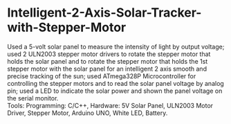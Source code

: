 # Intelligent-2-Axis-Solar-Tracker-with-Stepper-Motor
Used a 5-volt solar panel to measure the intensity of light by output voltage; used 2 ULN2003 stepper motor drivers to rotate the stepper motor that holds the solar panel and to rotate the stepper motor that holds the 1st stepper motor with the solar panel for an intelligent 2 axis smooth and precise tracking of the sun; used ATmega328P Microcontroller for controlling the stepper motors and to read the solar panel voltage by analog pin; used a LED to indicate the solar power and shown the panel voltage on the serial monitor.</br>
Tools: Programming: C/C++, Hardware: 5V Solar Panel, ULN2003 Motor Driver, Stepper Motor, Arduino UNO, White LED, Battery.</br>

